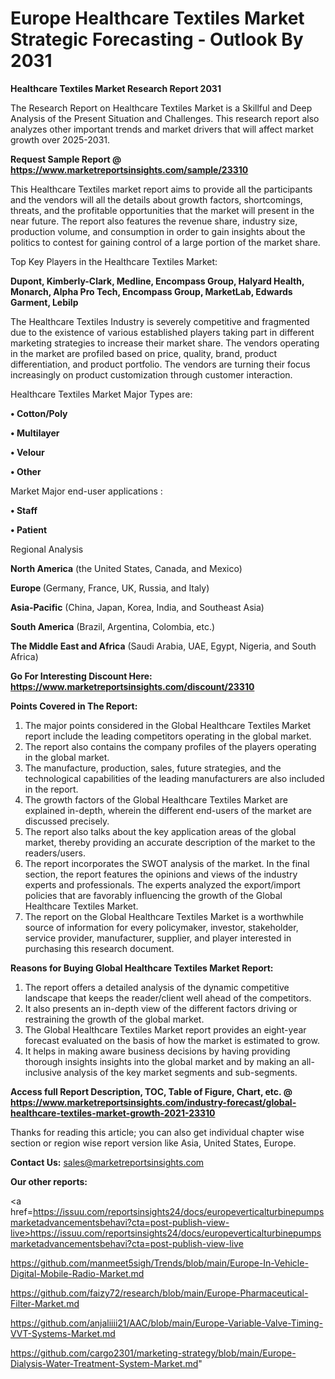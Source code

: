 # Europe Healthcare Textiles Market Strategic Forecasting - Outlook By 2031

<strong>Healthcare Textiles Market Research Report 2031</strong>

The Research Report on Healthcare Textiles Market is a Skillful and Deep Analysis of the Present Situation and Challenges. This research report also analyzes other important trends and market drivers that will affect market growth over 2025-2031.

<strong>Request Sample Report @ <a href=https://www.marketreportsinsights.com/sample/23310>https://www.marketreportsinsights.com/sample/23310</a></strong>

This Healthcare Textiles market report aims to provide all the participants and the vendors will all the details about growth factors, shortcomings, threats, and the profitable opportunities that the market will present in the near future. The report also features the revenue share, industry size, production volume, and consumption in order to gain insights about the politics to contest for gaining control of a large portion of the market share.

Top Key Players in the Healthcare Textiles Market:

<strong>Dupont, Kimberly-Clark, Medline, Encompass Group, Halyard Health, Monarch, Alpha Pro Tech, Encompass Group, MarketLab, Edwards Garment, Lebilp</strong>

The Healthcare Textiles Industry is severely competitive and fragmented due to the existence of various established players taking part in different marketing strategies to increase their market share. The vendors operating in the market are profiled based on price, quality, brand, product differentiation, and product portfolio. The vendors are turning their focus increasingly on product customization through customer interaction.

Healthcare Textiles Market Major Types are:

<strong>• Cotton/Poly

• Multilayer

• Velour

• Other</strong>

Market Major end-user applications :

<strong>• Staff

• Patient</strong>

Regional Analysis

</u><strong><b>North America</b></strong> (the United States, Canada, and Mexico)

<strong><b>Europe </b></strong>(Germany, France, UK, Russia, and Italy)

<strong><b>Asia-Pacific</b></strong> (China, Japan, Korea, India, and Southeast Asia)

<strong><b>South America</b></strong> (Brazil, Argentina, Colombia, etc.)

<strong><b>The Middle East and Africa</b></strong> (Saudi Arabia, UAE, Egypt, Nigeria, and South Africa)

<strong>Go For Interesting Discount Here: <a href=https://www.marketreportsinsights.com/discount/23310>https://www.marketreportsinsights.com/discount/23310</a></strong>

<strong>Points Covered in The Report:</strong>
<ol>
  <li>The major points considered in the Global Healthcare Textiles Market report include the leading competitors operating in the global market.</li>
  <li>The report also contains the company profiles of the players operating in the global market.</li>
  <li>The manufacture, production, sales, future strategies, and the technological capabilities of the leading manufacturers are also included in the report.</li>
  <li>The growth factors of the Global Healthcare Textiles Market are explained in-depth, wherein the different end-users of the market are discussed precisely.</li>
  <li>The report also talks about the key application areas of the global market, thereby providing an accurate description of the market to the readers/users.</li>
  <li>The report incorporates the SWOT analysis of the market. In the final section, the report features the opinions and views of the industry experts and professionals. The experts analyzed the export/import policies that are favorably influencing the growth of the Global Healthcare Textiles Market.</li>
  <li>The report on the Global Healthcare Textiles Market is a worthwhile source of information for every policymaker, investor, stakeholder, service provider, manufacturer, supplier, and player interested in purchasing this research document.</li>
</ol>
<strong>Reasons for Buying Global Healthcare Textiles Market Report:</strong>

<ol>
  <li>The report offers a detailed analysis of the dynamic competitive landscape that keeps the reader/client well ahead of the competitors.</li>
  <li>It also presents an in-depth view of the different factors driving or restraining the growth of the global market.</li>
  <li>The Global Healthcare Textiles Market report provides an eight-year forecast evaluated on the basis of how the market is estimated to grow.</li>
  <li>It helps in making aware business decisions by having providing thorough insights insights into the global market and by making an all-inclusive analysis of the key market segments and sub-segments.</li>
</ol>
<strong>Access full Report Description, TOC, Table of Figure, Chart, etc. @ <a href=https://www.marketreportsinsights.com/industry-forecast/global-healthcare-textiles-market-growth-2021-23310>https://www.marketreportsinsights.com/industry-forecast/global-healthcare-textiles-market-growth-2021-23310</a></strong>


Thanks for reading this article; you can also get individual chapter wise section or region wise report version like Asia, United States, Europe.

<strong>Contact Us:</strong>
sales@marketreportsinsights.com

<strong>Our other reports:</strong>

<a href=https://issuu.com/reportsinsights24/docs/europeverticalturbinepumpsmarketadvancementsbehavi?cta=post-publish-view-live>https://issuu.com/reportsinsights24/docs/europeverticalturbinepumpsmarketadvancementsbehavi?cta=post-publish-view-live</a>

<a href=https://github.com/manmeet5sigh/Trends/blob/main/Europe-In-Vehicle-Digital-Mobile-Radio-Market.md>https://github.com/manmeet5sigh/Trends/blob/main/Europe-In-Vehicle-Digital-Mobile-Radio-Market.md</a>

<a href=https://github.com/faizy72/research/blob/main/Europe-Pharmaceutical-Filter-Market.md>https://github.com/faizy72/research/blob/main/Europe-Pharmaceutical-Filter-Market.md</a>

<a href=https://github.com/anjaliiii21/AAC/blob/main/Europe-Variable-Valve-Timing-VVT-Systems-Market.md>https://github.com/anjaliiii21/AAC/blob/main/Europe-Variable-Valve-Timing-VVT-Systems-Market.md</a>

<a href=https://github.com/cargo2301/marketing-strategy/blob/main/Europe-Dialysis-Water-Treatment-System-Market.md>https://github.com/cargo2301/marketing-strategy/blob/main/Europe-Dialysis-Water-Treatment-System-Market.md</a>"
